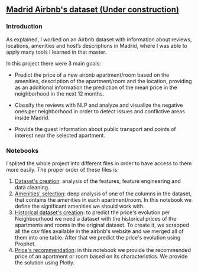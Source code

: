 ## [Madrid Airbnb's dataset (Under construction)](../master/Airbnb)

### Introduction
As explained, I worked on an Airbnb dataset with information about reviews, locations, amenities and host’s descriptions in Madrid, where I was able to apply many tools I learned in that master.

In this project there were 3 main goals:

- Predict the price of a new airbnb apartment/room based on the amenities, description of the apartment/room and the location, providing as an additional information the prediction of the mean price in the neighborhood in the next 12 months.

- Classify the reviews with NLP and analyze and visualize the negative ones per neighborhood in order to detect issues and conflictive areas inside Madrid.

- Provide the guest information about public transport and points of interest near the selected apartment.

### Notebooks
I splited the whole project into different files in order to have access to them more easily.
The proper order of these files is:

1) [Dataset's creation](../master/Airbnb/dataset_creation.ipynb): analysis of the features, feature engineering and data cleaning.
2) [Amenities' selection](../master/Airbnb/amenities_selection.ipynb): deep analysis of one of the columns in the dataset, that contains the amenities in each apartment/room. In this notebook we define the significant amenities we should work with.
3) [Historical dataset's creation](../master/Airbnb/historical_data.ipynb): to predict the price's evolution per Neighbourhood we need a dataset with the historical prices of the apartments and rooms in the original dataset. To create it, we scrapped all the csv files available in the airbnb's website and we merged all of them into one table.
After that we predict the price's evolution using Prophet.
4) [Price's recommendation](../master/Airbnb/price_recom.ipynb): in this notebook we provide the recommended price of an apartment or room based on its characteristics. We provide the solution using Plotly.



